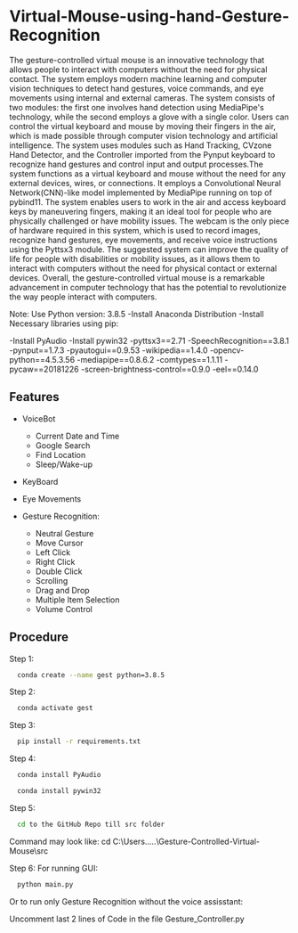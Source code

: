 # Virtual-Mouse-using-hand-Gesture-Recognition
 

The gesture-controlled virtual mouse is an innovative technology that allows people to interact with computers without the need for physical contact. The system employs modern machine learning and computer vision techniques to detect hand gestures, voice commands, and eye movements using internal and external cameras. The system consists of two modules: the first one involves hand detection using MediaPipe's technology, while the second employs a glove with a single color. Users can control the virtual keyboard and mouse by moving their fingers in the air, which is made possible through computer vision technology and artificial intelligence. The system uses modules such as Hand Tracking, CVzone Hand Detector, and the Controller imported from the Pynput keyboard to recognize hand gestures and control input and output processes.The system functions as a virtual keyboard and mouse without the need for any external devices, wires, or connections. It employs a Convolutional Neural Network(CNN)-like model implemented by MediaPipe running on top of pybind11. The system enables users to work in the air and access keyboard keys by maneuvering fingers, making it an ideal tool for people who are physically challenged or have mobility issues. The webcam is the only piece of hardware required in this system, which is used to record images, recognize hand gestures, eye movements, and receive voice instructions using the Pyttsx3 module. The suggested system can improve the quality of life for people with disabilities or mobility issues, as it allows them to interact with computers without the need for physical contact or external devices. Overall, the gesture-controlled virtual mouse is a remarkable advancement in computer technology that has the potential to revolutionize the way people interact with computers.


Note: Use Python version: 3.8.5
-Install Anaconda Distribution
-Install Necessary libraries using pip:

-Install PyAudio
-Install pywin32
-pyttsx3==2.71
-SpeechRecognition==3.8.1
-pynput==1.7.3
-pyautogui==0.9.53
-wikipedia==1.4.0
-opencv-python==4.5.3.56
-mediapipe==0.8.6.2
-comtypes==1.1.11
-pycaw==20181226
-screen-brightness-control==0.9.0
-eel==0.14.0

## Features

- VoiceBot 
  -  Current Date and Time                           
  -  Google Search
  -  Find Location
  -  Sleep/Wake-up

- KeyBoard
- Eye Movements
- Gesture Recognition:
    - Neutral Gesture
    - Move Cursor
    - Left Click
    - Right Click
    - Double Click
    - Scrolling
    - Drag and Drop
    - Multiple Item Selection
    - Volume Control
## Procedure
Step 1:
```bash
  conda create --name gest python=3.8.5
```
Step 2:
```bash
  conda activate gest
```
Step 3:
```bash
  pip install -r requirements.txt
```
Step 4:
```bash
  conda install PyAudio

  conda install pywin32
```
Step 5:
```bash
  cd to the GitHub Repo till src folder
```
Command may look like: cd C:\Users\.....\Gesture-Controlled-Virtual-Mouse\src

Step 6:
For running GUI:
```bash
  python main.py
```
Or to run only Gesture Recognition without the voice assisstant:

Uncomment last 2 lines of Code in the file Gesture_Controller.py


